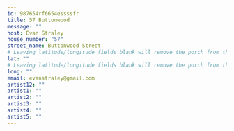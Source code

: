 ```yaml
---
id: 987654rf6654essssfr
title: 57 Buttonwood
message: ""
host: Evan Straley
house_number: "57"
street_name: Buttonwood Street
# Leaving latitude/longitude fields blank will remove the porch from the Porchfest map.
lat: ""
# Leaving latitude/longitude fields blank will remove the porch from the Porchfest map.
long: ""
email: evanstraley@gmail.com
artist12: ""
artist1: ""
artist2: ""
artist3: ""
artist4: ""
artist5: ""
---
```

